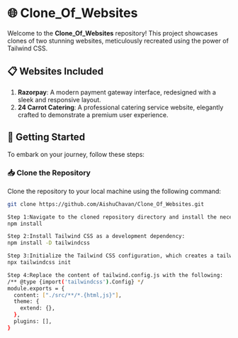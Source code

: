# 🌐 Clone_Of_Websites

Welcome to the **Clone_Of_Websites** repository! This project showcases clones of two stunning websites, meticulously recreated using the power of Tailwind CSS.

## 📋 Websites Included

1. **Razorpay**: A modern payment gateway interface, redesigned with a sleek and responsive layout.
2. **24 Carrot Catering**: A professional catering service website, elegantly crafted to demonstrate a premium user experience.

## 🚀 Getting Started

To embark on your journey, follow these steps:

### 📥 Clone the Repository

Clone the repository to your local machine using the following command:

```bash
git clone https://github.com/AishuChavan/Clone_Of_Websites.git

Step 1:Navigate to the cloned repository directory and install the necessary dependencies:
npm install

Step 2:Install Tailwind CSS as a development dependency:
npm install -D tailwindcss

Step 3:Initialize the Tailwind CSS configuration, which creates a tailwind.config.js file:
npx tailwindcss init

Step 4:Replace the content of tailwind.config.js with the following:
/** @type {import('tailwindcss').Config} */
module.exports = {
  content: ["./src/**/*.{html,js}"],
  theme: {
    extend: {},
  },
  plugins: [],
}





